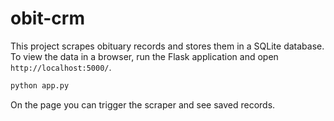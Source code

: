 # obit-crm

This project scrapes obituary records and stores them in a SQLite database.
To view the data in a browser, run the Flask application and open `http://localhost:5000/`.

```bash
python app.py
```

On the page you can trigger the scraper and see saved records.

